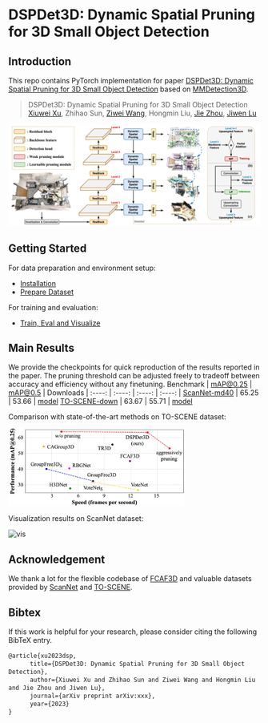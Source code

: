 # DSPDet3D: Dynamic Spatial Pruning for 3D Small Object Detection

## Introduction

This repo contains PyTorch implementation for paper [DSPDet3D: Dynamic Spatial Pruning for 3D Small Object Detection](http://arxiv.org/abs/xxx) based on [MMDetection3D](https://github.com/open-mmlab/mmdetection3d).

> DSPDet3D: Dynamic Spatial Pruning for 3D Small Object Detection  
> [Xiuwei Xu](https://xuxw98.github.io/), Zhihao Sun, [Ziwei Wang](https://ziweiwangthu.github.io/), Hongmin Liu, [Jie Zhou](https://scholar.google.com/citations?user=6a79aPwAAAAJ&hl=en&authuser=1), [Jiwen Lu](http://ivg.au.tsinghua.edu.cn/Jiwen_Lu/)
>

![overview](./images/framework.jpg)


## Getting Started
For data preparation and environment setup:
- [Installation](docs/install.md) 
- [Prepare Dataset](docs/data.md)

For training and evaluation:
- [Train, Eval and Visualize](docs/run.md)


## Main Results
We provide the checkpoints for quick reproduction of the results reported in the paper. The pruning threshold can be adjusted freely to tradeoff between accuracy and efficiency without any finetuning.
 Benchmark | mAP@0.25 | mAP@0.5 | Downloads |
 :----: | :----: | :----: | :----: |
 [ScanNet-md40](https://github.com/wyf-ACCEPT/BackToReality) | 65.25 | 53.66 | [model](https://cloud.tsinghua.edu.cn/f/bd49db94cb7548beba63/?dl=1)
 [TO-SCENE-down](https://github.com/GAP-LAB-CUHK-SZ/TO-Scene) | 63.67 | 55.71 | [model](https://cloud.tsinghua.edu.cn/f/0e425d5d053b46c18b73/?dl=1)

Comparison with state-of-the-art methods on TO-SCENE dataset:

<p align="left"><img src="./images/teaser.jpg" alt="drawing" width="70%"/></p>

Visualization results on ScanNet dataset:

![vis](./images/vis.png)


## Acknowledgement
We thank a lot for the flexible codebase of [FCAF3D](https://github.com/SamsungLabs/fcaf3d) and valuable datasets provided by [ScanNet](https://github.com/ScanNet/ScanNet) and [TO-SCENE](https://github.com/GAP-LAB-CUHK-SZ/TO-Scene).


## Bibtex
If this work is helpful for your research, please consider citing the following BibTeX entry.

```
@article{xu2023dsp, 
      title={DSPDet3D: Dynamic Spatial Pruning for 3D Small Object Detection}, 
      author={Xiuwei Xu and Zhihao Sun and Ziwei Wang and Hongmin Liu and Jie Zhou and Jiwen Lu},
      journal={arXiv preprint arXiv:xxx},
      year={2023}
}
```